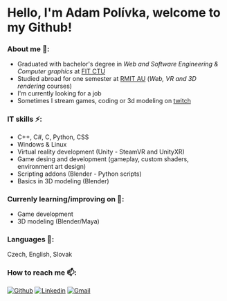 <h1>Hello, I'm Adam Polívka, welcome to my Github!</h1>

### About me 👯: 
- Graduated with bachelor's degree in _Web and Software Engineering & Computer graphics_ at [FIT CTU](https://fit.cvut.cz/en)
- Studied abroad for one semester at [RMIT AU](https://www.rmit.edu.au/) (_Web, VR and 3D rendering_ courses)
- I'm currently looking for a job
- Sometimes I stream games, coding or 3d modeling on [twitch](https://www.twitch.tv/ecriiz)

### IT skills ⚡:
- C++, C#, C, Python, CSS
- Windows & Linux
- Virtual reality development (Unity - SteamVR and UnityXR)
- Game desing and development (gameplay, custom shaders, environment art design)
- Scripting addons (Blender - Python scripts)
- Basics in 3D modeling (Blender)

### Currenly learning/improving on 🔭:
- Game development
- 3D modeling (Blender/Maya)

### Languages 💬: 
Czech, English, Slovak

### How to reach me 📫:
[![Github](https://img.shields.io/badge/-Github-000?style=flat&logo=Github&logoColor=white)](https://github.com/AdamPolivka)
[![Linkedin](https://img.shields.io/badge/-LinkedIn-blue?style=flat&logo=Linkedin&logoColor=white)](https://www.linkedin.com/in/adam-pol%C3%ADvka-630796171/)
[![Gmail](https://img.shields.io/badge/-Gmail-c14438?style=flat&logo=Gmail&logoColor=white)](mailto:polivkaa.adam@gmail.com)
